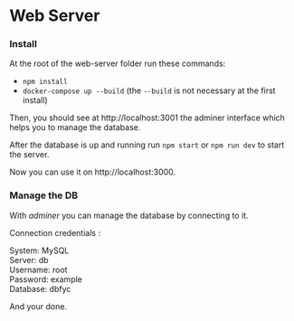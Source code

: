 # Web Server

### Install

At the root of the web-server folder run these commands:
- `npm install`
- `docker-compose up --build` (the `--build` is not necessary at the first install)

Then, you should see at http://localhost:3001 the adminer interface which helps you to manage the database.

After the database is up and running run `npm start` or `npm run dev` to start the server.

Now you can use it on http://localhost:3000.

### Manage the DB

With *adminer* you can manage the database by connecting to it.

Connection credentials :

System: MySQL  
Server: db  
Username: root  
Password: example  
Database: dbfyc

And your done.
